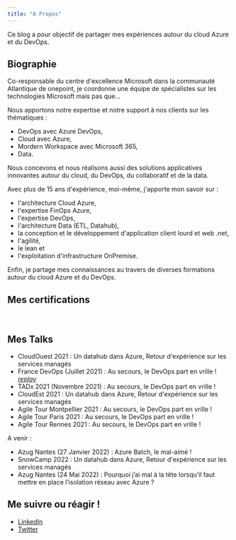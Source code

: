 ```yaml
---
title: "A Propos"
---
```

Ce blog a pour objectif de partager mes expériences autour du cloud Azure et du DevOps.

## Biographie

Co-responsable du centre d'excellence Microsoft dans la communauté Atlantique de onepoint, je coordonne une équipe de spécialistes sur les technologies Microsoft mais pas que... 

Nous apportons notre expertise et notre support à nos clients sur les thématiques :

- DevOps avec Azure DevOps, 
- Cloud avec Azure, 
- Mordern Workspace avec Microsoft 365, 
- Data. 

Nous concevons et nous réalisons aussi des solutions applicatives innovantes autour du cloud, du DevOps, du collaboratif et de la data. 

Avec plus de 15 ans d'expérience, moi-même, j'apporte mon savoir sur :

- l'architecture Cloud Azure, 
- l'expertise FinOps Azure, 
- l'expertise DevOps, 
- l'architecture Data (ETL, Datahub), 
- la conception et le développement d'application client lourd et web .net, 
- l'agilité, 
- le lean et 
- l'exploitation d'infrastructure OnPremise.
  
Enfin, je partage mes connaissances au travers de diverses formations autour du cloud Azure et du DevOps.

## Mes certifications

<div data-iframe-width="150" data-iframe-height="270" data-share-badge-id="dc28d816-0721-44fd-8506-e0b9a2f200f6" data-share-badge-host="https://www.credly.com" style="display: inline-block;"></div>
<div data-iframe-width="150" data-iframe-height="270" data-share-badge-id="bd5c4974-eb9e-4181-8fd6-d1b984045e07" data-share-badge-host="https://www.credly.com" style="display: inline-block;"></div>
<div data-iframe-width="150" data-iframe-height="270" data-share-badge-id="474e2741-6015-4858-9cf0-bb70b13224f8" data-share-badge-host="https://www.credly.com" style="display: inline-block;"></div>
<div data-iframe-width="150" data-iframe-height="270" data-share-badge-id="87c01da4-9158-4f58-b396-282c96e2a98f" data-share-badge-host="https://www.credly.com" style="display: inline-block;"></div>
<div data-iframe-width="150" data-iframe-height="270" data-share-badge-id="748def44-5ad6-49a3-b8e1-fdc07dae4458" data-share-badge-host="https://www.credly.com" style="display: inline-block;"></div>
<script type="text/javascript" async src="//cdn.credly.com/assets/utilities/embed.js"></script>

## Mes Talks

- CloudOuest 2021 : Un datahub dans Azure, Retour d'expérience sur les services managés
- France DevOps (Juillet 2021) : Au secours, le DevOps part en vrille ! *[replay](https://www.francedevops.fr/webinars/au-secours-le-devops-part-en-vrille)*
- TADx 2021 (Novembre 2021) : Au secours, le DevOps part en vrille !
- CloudEst 2021 : Un datahub dans Azure, Retour d'expérience sur les services managés
- Agile Tour Montpellier 2021 : Au secours, le DevOps part en vrille !
- Agile Tour Paris 2021 : Au secours, le DevOps part en vrille !
- Agile Tour Rennes 2021 : Au secours, le DevOps part en vrille !

A venir :

- Azug Nantes (27 Janvier 2022) : Azure Batch, le mal-aimé !
- SnowCamp 2022 : Un datahub dans Azure, Retour d'expérience sur les services managés
- Azug Nantes (24 Mai 2022) : Pourquoi j’ai mal à la tête lorsqu’il faut mettre en place l’isolation réseau avec Azure ?

## Me suivre ou réagir !

- [LinkedIn](https://www.linkedin.com/in/pmorisseau/)
- [Twitter](https://twitter.com/morisseauphi)